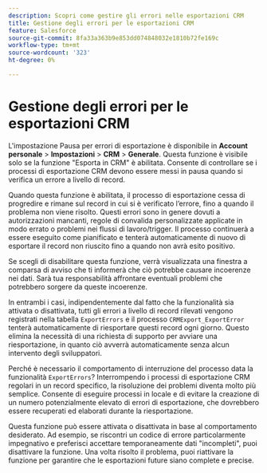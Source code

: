 ```yaml
---
description: Scopri come gestire gli errori nelle esportazioni CRM
title: Gestione degli errori per le esportazioni CRM
feature: Salesforce
source-git-commit: 8fa33a363b9e853dd074848032e1810b72fe169c
workflow-type: tm+mt
source-wordcount: '323'
ht-degree: 0%

---
```


# Gestione degli errori per le esportazioni CRM

L&#39;impostazione Pausa per errori di esportazione è disponibile in **Account personale** > **Impostazioni** > **CRM** > **Generale**. Questa funzione è visibile solo se la funzione &quot;Esporta in CRM&quot; è abilitata. Consente di controllare se i processi di esportazione CRM devono essere messi in pausa quando si verifica un errore a livello di record.

Quando questa funzione è abilitata, il processo di esportazione cessa di progredire e rimane sul record in cui si è verificato l’errore, fino a quando il problema non viene risolto. Questi errori sono in genere dovuti a autorizzazioni mancanti, regole di convalida personalizzate applicate in modo errato o problemi nei flussi di lavoro/trigger. Il processo continuerà a essere eseguito come pianificato e tenterà automaticamente di nuovo di esportare il record non riuscito fino a quando non avrà esito positivo.

Se scegli di disabilitare questa funzione, verrà visualizzata una finestra a comparsa di avviso che ti informerà che ciò potrebbe causare incoerenze nei dati. Sarà tua responsabilità affrontare eventuali problemi che potrebbero sorgere da queste incoerenze.

In entrambi i casi, indipendentemente dal fatto che la funzionalità sia attivata o disattivata, tutti gli errori a livello di record rilevati vengono registrati nella tabella `ExportErrors` e il processo `CRMExport_ExportError` tenterà automaticamente di riesportare questi record ogni giorno. Questo elimina la necessità di una richiesta di supporto per avviare una riesportazione, in quanto ciò avverrà automaticamente senza alcun intervento degli sviluppatori.

Perché è necessario il comportamento di interruzione del processo data la funzionalità `ExportErrors`? Interrompendo i processi di esportazione CRM regolari in un record specifico, la risoluzione dei problemi diventa molto più semplice. Consente di eseguire processi in locale e di evitare la creazione di un numero potenzialmente elevato di errori di esportazione, che dovrebbero essere recuperati ed elaborati durante la riesportazione.

Questa funzione può essere attivata o disattivata in base al comportamento desiderato. Ad esempio, se riscontri un codice di errore particolarmente impegnativo e preferisci accettare temporaneamente dati &quot;incompleti&quot;, puoi disattivare la funzione. Una volta risolto il problema, puoi riattivare la funzione per garantire che le esportazioni future siano complete e precise.
